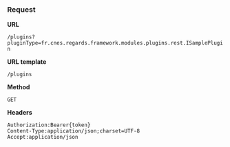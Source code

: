 ### Request

**URL**

`/plugins?pluginType=fr.cnes.regards.framework.modules.plugins.rest.ISamplePlugin`

**URL template**

`/plugins`

**Method**

`GET`

**Headers**

`Authorization:Bearer{token}`  
`Content-Type:application/json;charset=UTF-8`  
`Accept:application/json`  
